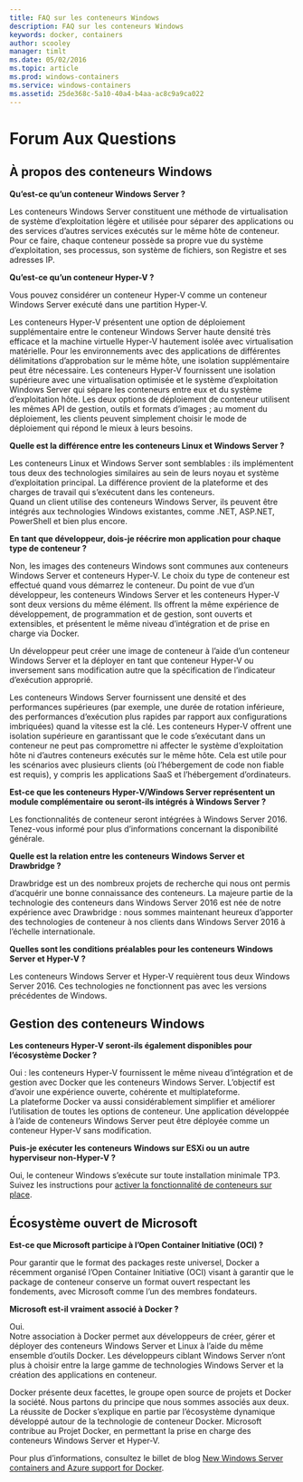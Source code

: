 ```yaml
---
title: FAQ sur les conteneurs Windows
description: FAQ sur les conteneurs Windows
keywords: docker, containers
author: scooley
manager: timlt
ms.date: 05/02/2016
ms.topic: article
ms.prod: windows-containers
ms.service: windows-containers
ms.assetid: 25de368c-5a10-40a4-b4aa-ac8c9a9ca022
---
```


# Forum Aux Questions

## À propos des conteneurs Windows

**Qu’est-ce qu’un conteneur Windows Server ?**

Les conteneurs Windows Server constituent une méthode de virtualisation de système d’exploitation légère et utilisée pour séparer des applications ou des services d’autres services exécutés sur le même hôte de conteneur. Pour ce faire, chaque conteneur possède sa propre vue du système d’exploitation, ses processus, son système de fichiers, son Registre et ses adresses IP.  

**Qu’est-ce qu’un conteneur Hyper-V ?**

Vous pouvez considérer un conteneur Hyper-V comme un conteneur Windows Server exécuté dans une partition Hyper-V.

Les conteneurs Hyper-V présentent une option de déploiement supplémentaire entre le conteneur Windows Server haute densité très efficace et la machine virtuelle Hyper-V hautement isolée avec virtualisation matérielle. Pour les environnements avec des applications de différentes délimitations d’approbation sur le même hôte, une isolation supplémentaire peut être nécessaire. Les conteneurs Hyper-V fournissent une isolation supérieure avec une virtualisation optimisée et le système d’exploitation Windows Server qui sépare les conteneurs entre eux et du système d’exploitation hôte. Les deux options de déploiement de conteneur utilisent les mêmes API de gestion, outils et formats d’images ; au moment du déploiement, les clients peuvent simplement choisir le mode de déploiement qui répond le mieux à leurs besoins.

**Quelle est la différence entre les conteneurs Linux et Windows Server ?**

Les conteneurs Linux et Windows Server sont semblables : ils implémentent tous deux des technologies similaires au sein de leurs noyau et système d’exploitation principal. La différence provient de la plateforme et des charges de travail qui s’exécutent dans les conteneurs.  
Quand un client utilise des conteneurs Windows Server, ils peuvent être intégrés aux technologies Windows existantes, comme .NET, ASP.NET, PowerShell et bien plus encore.

**En tant que développeur, dois-je réécrire mon application pour chaque type de conteneur ?**

Non, les images des conteneurs Windows sont communes aux conteneurs Windows Server et conteneurs Hyper-V. Le choix du type de conteneur est effectué quand vous démarrez le conteneur. Du point de vue d’un développeur, les conteneurs Windows Server et les conteneurs Hyper-V sont deux versions du même élément.  Ils offrent la même expérience de développement, de programmation et de gestion, sont ouverts et extensibles, et présentent le même niveau d’intégration et de prise en charge via Docker.

Un développeur peut créer une image de conteneur à l’aide d’un conteneur Windows Server et la déployer en tant que conteneur Hyper-V ou inversement sans modification autre que la spécification de l’indicateur d’exécution approprié.

Les conteneurs Windows Server fournissent une densité et des performances supérieures (par exemple, une durée de rotation inférieure, des performances d’exécution plus rapides par rapport aux configurations imbriquées) quand la vitesse est la clé. Les conteneurs Hyper-V offrent une isolation supérieure en garantissant que le code s’exécutant dans un conteneur ne peut pas compromettre ni affecter le système d’exploitation hôte ni d’autres conteneurs exécutés sur le même hôte. Cela est utile pour les scénarios avec plusieurs clients (où l’hébergement de code non fiable est requis), y compris les applications SaaS et l’hébergement d’ordinateurs.

**Est-ce que les conteneurs Hyper-V/Windows Server représentent un module complémentaire ou seront-ils intégrés à Windows Server ?**

Les fonctionnalités de conteneur seront intégrées à Windows Server 2016. Tenez-vous informé pour plus d’informations concernant la disponibilité générale.  

**Quelle est la relation entre les conteneurs Windows Server et Drawbridge ?**

Drawbridge est un des nombreux projets de recherche qui nous ont permis d’acquérir une bonne connaissance des conteneurs.  La majeure partie de la technologie des conteneurs dans Windows Server 2016 est née de notre expérience avec Drawbridge : nous sommes maintenant heureux d’apporter des technologies de conteneur à nos clients dans Windows Server 2016 à l’échelle internationale.

**Quelles sont les conditions préalables pour les conteneurs Windows Server et Hyper-V ?**

Les conteneurs Windows Server et Hyper-V requièrent tous deux Windows Server 2016. Ces technologies ne fonctionnent pas avec les versions précédentes de Windows.


## Gestion des conteneurs Windows

**Les conteneurs Hyper-V seront-ils également disponibles pour l’écosystème Docker ?**

Oui : les conteneurs Hyper-V fournissent le même niveau d’intégration et de gestion avec Docker que les conteneurs Windows Server.  L’objectif est d’avoir une expérience ouverte, cohérente et multiplateforme.  
La plateforme Docker va aussi considérablement simplifier et améliorer l’utilisation de toutes les options de conteneur. Une application développée à l’aide de conteneurs Windows Server peut être déployée comme un conteneur Hyper-V sans modification.


**Puis-je exécuter les conteneurs Windows sur ESXi ou un autre hyperviseur non-Hyper-V ?**

Oui, le conteneur Windows s’exécute sur toute installation minimale TP3.  Suivez les instructions pour [activer la fonctionnalité de conteneurs sur place](../quick_start/inplace_setup.md).

## Écosystème ouvert de Microsoft

**Est-ce que Microsoft participe à l’Open Container Initiative (OCI) ?**

Pour garantir que le format des packages reste universel, Docker a récemment organisé l’Open Container Initiative (OCI) visant à garantir que le package de conteneur conserve un format ouvert respectant les fondements, avec Microsoft comme l’un des membres fondateurs.

**Microsoft est-il vraiment associé à Docker ?**

Oui.  
Notre association à Docker permet aux développeurs de créer, gérer et déployer des conteneurs Windows Server et Linux à l’aide du même ensemble d’outils Docker. Les développeurs ciblant Windows Server n’ont plus à choisir entre la large gamme de technologies Windows Server et la création des applications en conteneur.  

Docker présente deux facettes, le groupe open source de projets et Docker la société. Nous partons du principe que nous sommes associés aux deux. La réussite de Docker s’explique en partie par l’écosystème dynamique développé autour de la technologie de conteneur Docker. Microsoft contribue au Projet Docker, en permettant la prise en charge des conteneurs Windows Server et Hyper-V.  

Pour plus d’informations, consultez le billet de blog [New Windows Server containers and Azure support for Docker](http://azure.microsoft.com/blog/2014/10/15/new-windows-server-containers-and-azure-support-for-docker/?WT.mc_id=Blog_ServerCloud_Announce_TTD).


<!--HONumber=May16_HO3-->


